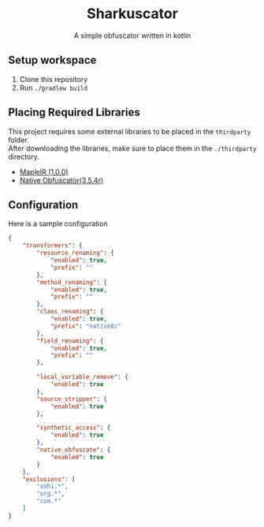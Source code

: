 <h1 align="center">Sharkuscator</h1>
<p align="center">A simple obfuscator written in kotlin</p>

## Setup workspace

1. Clone this repository
2. Run `./gradlew build`

## Placing Required Libraries

This project requires some external libraries to be placed in the `thirdparty` folder.  
After downloading the libraries, make sure to place them in the `./thirdparty` directory.

* [MapleIR (1.0.0)](https://github.com/LLVM-but-worse/maple-ir/releases/tag/1.0.0-SNAPSHOT-1)
* [Native Obfuscator(3.5.4r)](https://github.com/radioegor146/native-obfuscator/releases/tag/3.5.4r)

## Configuration

Here is a sample configuration

```json
{
    "transformers": {
        "resource_renaming": {
            "enabled": true,
            "prefix": ""
        },
        "method_renaming": {
            "enabled": true,
            "prefix": ""
        },
        "class_renaming": {
            "enabled": true,
            "prefix": "native0/"
        },
        "field_renaming": {
            "enabled": true,
            "prefix": ""
        },

        "local_variable_remove": {
            "enabled": true
        },
        "source_stripper": {
            "enabled": true
        },

        "synthetic_access": {
            "enabled": true
        },
        "native_obfuscate": {
            "enabled": true
        }
    },
    "exclusions": [
        "oshi.*",
        "org.*",
        "com.*"
    ]
}
```
